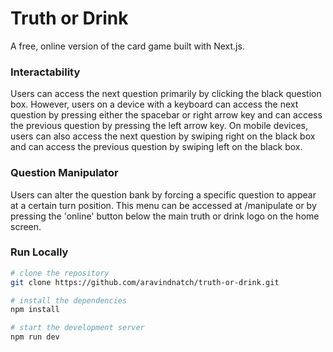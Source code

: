 # Truth or Drink

A free, online version of the card game built with Next.js. 

### Interactability
Users can access the next question primarily by clicking the black question box. However, users on a device with a keyboard can access the next question by pressing either the spacebar or right arrow key and can access the previous question by pressing the left arrow key. On mobile devices, users can also access the next question by swiping right on the black box and can access the previous question by swiping left on the black box.

### Question Manipulator
Users can alter the question bank by forcing a specific question to appear at a certain turn position. This menu can be accessed at /manipulate or by pressing the 'online' button below the main truth or drink logo on the home screen.

### Run Locally

```bash
# clone the repository
git clone https://github.com/aravindnatch/truth-or-drink.git

# install the dependencies
npm install

# start the development server
npm run dev
```